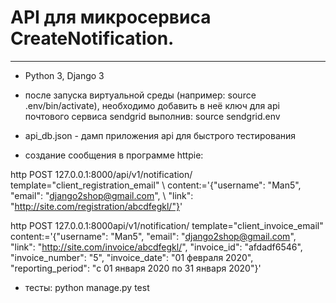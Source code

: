 # API для микросервиса CreateNotification.
---

* Python 3, Django 3

* после запуска виртуальной среды (например:  source .env/bin/activate), необходимо добавить в неё ключ для api почтового сервиса sendgrid выполнив: source sendgrid.env

* api_db.json - дамп приложения api для быстрого тестирования

* создание сообщения в программе httpie:

http POST 127.0.0.1:8000/api/v1/notification/ template="client_registration_email" \\
content:='{"username": "Man5", "email": "django2shop@gmail.com", \\
"link": "http://site.com/registration/abcdfegkl/"}'

http POST 127.0.0.1:8000api/v1/notification/ template="client_invoice_email" \
content:='{"username": "Man5", "email": "django2shop@gmail.com", \
"link": "http://site.com/invoice/abcdfegkl/", "invoice_id": "afdadf6546", \
"invoice_number": "5", "invoice_date": "01 февраля 2020", \
"reporting_period": "c 01 января 2020 по 31 января 2020"}'

* тесты:
python manage.py test
